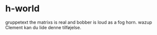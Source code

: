 # h-world
gruppetext
the matrixs is real and bobber is loud as a fog horn.
wazup
Clement kan du lide denne tilføjelse.
